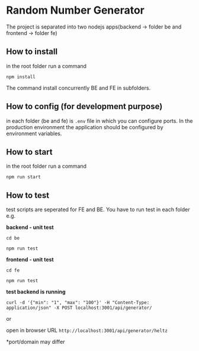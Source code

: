 Random Number Generator
====
The project is separated into two nodejs apps(backend -> folder be and frontend -> folder fe)

How to install
---
in the root folder run a command 

`npm install`

The command install concurrently BE and FE in subfolders. 

How to config (for development purpose)
---
in each folder (be and fe) is `.env` file in which you can configure ports. In the production environment the application should be configured by environment variables.

How to start
---
in the root folder run a command 

`npm run start`


How to test
--
test scripts are seperated for FE and BE. You have to run test in each folder e.g.

__backend - unit test__

`cd be`

`npm run test`

__frontend - unit test__

`cd fe `

`npm run test`

__test backend is running__

`curl -d '{"min": "1", "max": "100"}' -H "Content-Type: application/json" -X POST localhost:3001/api/generator/`

or

open in browser URL `http://localhost:3001/api/generator/heltz`


*port/domain may differ
